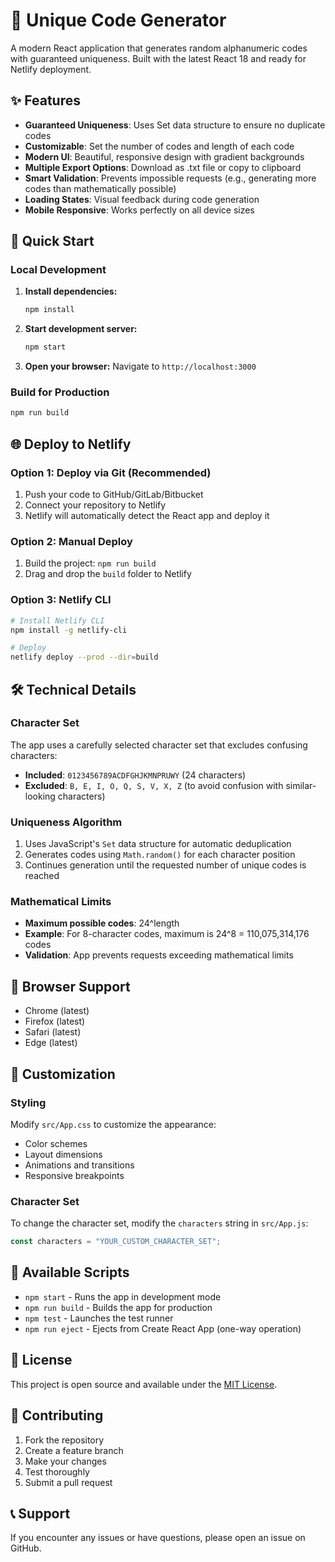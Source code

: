 # 🔐 Unique Code Generator

A modern React application that generates random alphanumeric codes with guaranteed uniqueness. Built with the latest React 18 and ready for Netlify deployment.

## ✨ Features

-   **Guaranteed Uniqueness**: Uses Set data structure to ensure no duplicate codes
-   **Customizable**: Set the number of codes and length of each code
-   **Modern UI**: Beautiful, responsive design with gradient backgrounds
-   **Multiple Export Options**: Download as .txt file or copy to clipboard
-   **Smart Validation**: Prevents impossible requests (e.g., generating more codes than mathematically possible)
-   **Loading States**: Visual feedback during code generation
-   **Mobile Responsive**: Works perfectly on all device sizes

## 🚀 Quick Start

### Local Development

1. **Install dependencies:**

    ```bash
    npm install
    ```

2. **Start development server:**

    ```bash
    npm start
    ```

3. **Open your browser:**
   Navigate to `http://localhost:3000`

### Build for Production

```bash
npm run build
```

## 🌐 Deploy to Netlify

### Option 1: Deploy via Git (Recommended)

1. Push your code to GitHub/GitLab/Bitbucket
2. Connect your repository to Netlify
3. Netlify will automatically detect the React app and deploy it

### Option 2: Manual Deploy

1. Build the project: `npm run build`
2. Drag and drop the `build` folder to Netlify

### Option 3: Netlify CLI

```bash
# Install Netlify CLI
npm install -g netlify-cli

# Deploy
netlify deploy --prod --dir=build
```

## 🛠️ Technical Details

### Character Set

The app uses a carefully selected character set that excludes confusing characters:

-   **Included**: `0123456789ACDFGHJKMNPRUWY` (24 characters)
-   **Excluded**: `B, E, I, O, Q, S, V, X, Z` (to avoid confusion with similar-looking characters)

### Uniqueness Algorithm

1. Uses JavaScript's `Set` data structure for automatic deduplication
2. Generates codes using `Math.random()` for each character position
3. Continues generation until the requested number of unique codes is reached

### Mathematical Limits

-   **Maximum possible codes**: 24^length
-   **Example**: For 8-character codes, maximum is 24^8 = 110,075,314,176 codes
-   **Validation**: App prevents requests exceeding mathematical limits

## 📱 Browser Support

-   Chrome (latest)
-   Firefox (latest)
-   Safari (latest)
-   Edge (latest)

## 🎨 Customization

### Styling

Modify `src/App.css` to customize the appearance:

-   Color schemes
-   Layout dimensions
-   Animations and transitions
-   Responsive breakpoints

### Character Set

To change the character set, modify the `characters` string in `src/App.js`:

```javascript
const characters = "YOUR_CUSTOM_CHARACTER_SET";
```

## 🔧 Available Scripts

-   `npm start` - Runs the app in development mode
-   `npm run build` - Builds the app for production
-   `npm test` - Launches the test runner
-   `npm run eject` - Ejects from Create React App (one-way operation)

## 📄 License

This project is open source and available under the [MIT License](LICENSE).

## 🤝 Contributing

1. Fork the repository
2. Create a feature branch
3. Make your changes
4. Test thoroughly
5. Submit a pull request

## 📞 Support

If you encounter any issues or have questions, please open an issue on GitHub.
